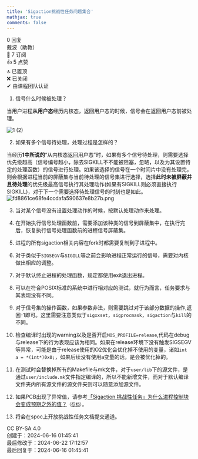 ```yaml
---
title: 'Sigaction挑战性任务问题集合'
mathjax: true
comments: false
---
```

<div class="post-info">0 回复</div>

<div id="reply-0" class="reply">
<div class="reply-header">
<span>戴波（助教）</span>
<div class="reply-badges"><div class="badge badge-subscribes">&#x1F516;&#xFE0E; 7 订阅</div><div class="badge badge-likes">&#x1F44D;&#xFE0E; 5 点赞</div><div class="badge badge-topped">&#x1F51D;&#xFE0E; 已置顶</div><div class="badge badge-closed">&#x274C;&#xFE0E; 已关闭</div><div class="badge badge-authentic">&#x2714;&#xFE0E; 由课程团队认证</div></div>
</div>
<div class="reply-text">

1. 信号什么时候被处理？

当用户进程**从用户态**经历内核态，返回用户态的时候，信号会在返回用户态前被处理。

![1 (2)](/images/os-discussions/308/1%20(2).png)

2. 如果有多个信号待处理，处理过程是怎样的？

当经历**1中所说的**“从内核态返回用户态”时，如果有多个信号待处理，则需要选择优先级越高（信号编号越小，除去SIGKILL不不能被阻塞，忽略，以及为其设置特定的处理函数）的信号进行处理。如果该选择的信号在一个时间片中没有处理完，则会根据进程当前的屏蔽集与当前待处理的信号集进行选择，选择**此时未被屏蔽并且待处理**的优先级最高信号执行其处理动作(如果有SIGKILL则必须直接执行SIGKILL)，对于下一个需要选择待处理信号的时刻也是如此。
![fd8861ce68fe4ccdafa590637e8b27b.png](/images/os-discussions/308/fd8861ce68fe4ccdafa590637e8b27b.png)

3. 当对某个信号没有设置处理动作的时候，按默认处理动作来处理。

4. 在开始执行信号处理函数前，需要添加该种类的信号到屏蔽集中，在执行完后，恢复执行信号处理函数前的进程信号屏蔽集。
5. 进程的所有sigaction相关内容在fork时都需要复制到子进程中。
6.  对于类似于`SIGSEGV`与`SIGILL`等之前会影响进程正常运行的信号，需要对内核做出相应的调整。
7. 对于默认终止进程的处理函数，规定都使用exit退出进程。
8. 可以在符合POSIX标准的系统中进行相对应的测试，就行为而言，任务要求与其表现没有不同。
9. 对于信号集的操作函数，如果参数非法，则需要跳过对于该部分数据的操作,返回-1即可。这里需要注意类似于`sigxxset`，`sigprocmask`，`sigaction`与`kill`的不同。
10. 检查编译时出现的warning以及是否开启`MOS_PROFILE=release`,代码在debug与release下的行为表现应该为相同。如果在release环境下没有触发SIGSEGV等异常，可能是由于release使用的O2优化会优化掉不使用的变量，诸如`int a = *(int*)0x0;`，如果后续没有使用a变量的话，是会被优化掉的。
11. 在测试时会替换掉所有的Makefile与mk文件，对于`user/lib`下的源文件，是通过`user/include.mk`文件指定编译的，所以不能新增文件，而对于默认编译文件夹内所有源文件的源文件夹则可以随意添加源文件。
12. 如果PCB出现了异常值，请参考[「Sigaction 挑战性任务」为什么进程控制块会变成预期之外的值？](https://os.buaa.edu.cn/discussion/289)<small>（[存档](289)）</small>。
13. 将会在spoc上开放挑战性任务文档提交通道。

</div>
<div class="reply-footer">
<span>CC BY-SA 4.0</span>
<div class="reply-datetime">
创建于：<time datetime="2024-06-16T01:45:41.854998+08:00" title="2024-06-16T01:45:41.854998+08:00">2024-06-16 01:45:41</time>
<br>最后修改于：<time datetime="2024-06-22T17:12:57.532352+08:00" title="2024-06-22T17:12:57.532352+08:00">2024-06-22 17:12:57</time>
<br>最后回复于：<time datetime="2024-06-16T01:45:41.854998+08:00" title="2024-06-16T01:45:41.854998+08:00">2024-06-16 01:45:41</time>
</div>
</div>
<div style="clear: both;"></div>
</div>


